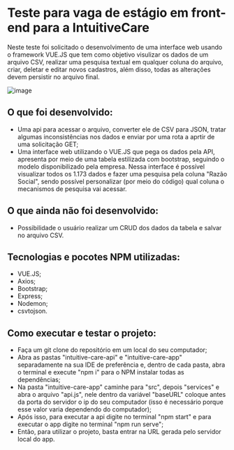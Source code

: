 # Teste para vaga de estágio em front-end para a IntuitiveCare
Neste teste foi solicitado o desenvolvimento de uma interface web usando o framework VUE.JS que tem como objetivo visulizar os dados de um arquivo CSV, realizar uma pesquisa textual em qualquer coluna do arquivo, criar, deletar e editar novos cadastros, além disso, todas as alterações devem persistir no arquivo final.

![image](https://user-images.githubusercontent.com/31461967/127755926-58ab83ea-a26d-4754-b5b1-28c6902bdabc.png)

## O que foi desenvolvido:
- Uma api para acessar o arquivo, converter ele de CSV para JSON, tratar algumas inconsistências nos dados e enviar por uma rota a aprtir de uma solicitação GET;
- Uma interface web utilizando o VUE.JS que pega os dados pela API, apresenta por meio de uma tabela estilizada com bootstrap, seguindo o modelo disponibilizado pela empresa. Nessa interface é possível visualizar todos os 1.173 dados e fazer uma pesquisa pela coluna "Razão Social", sendo possível personalizar (por meio do código) qual coluna o mecanismos de pesquisa vai acessar.

## O que ainda não foi desenvolvido:
- Possibilidade o usuário realizar um CRUD dos dados da tabela e salvar no arquivo CSV.

## Tecnologias e pocotes NPM utilizadas:
- VUE.JS;
- Axios;
- Bootstrap;
- Express;
- Nodemon;
- csvtojson.

## Como executar e testar o projeto:
- Faça um git clone do repositório em um local do seu computador;
- Abra as pastas "intuitive-care-api" e "intuitive-care-app" separadamente na sua IDE de preferência e, dentro de cada pasta, abra o terminal e execute "npm i" para o NPM instalar todas as dependências;
- Na pasta "intuitive-care-app" caminhe para "src", depois "services" e abra o arquivo "api.js", nele dentro da variável "baseURL" coloque antes da porta do servidor o ip do seu computador (isso é necessário porque esse valor varia dependendo do computador);
- Após isso, para executar a api digite no terminal "npm start" e para executar o app digite no terminal "npm run serve";
- Então, para utilizar o projeto, basta entrar na URL gerada pelo servidor local do app.
